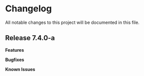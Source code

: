 # Changelog

All notable changes to this project will be documented in this file.

## Release 7.4.0-a

**Features**

**Bugfixes**

**Known Issues**
